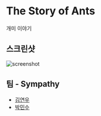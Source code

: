 The Story of Ants
====
개미 이야기<br>

스크린샷
----
![screenshot](http://i2.wp.com/cdn.bgr.com/2015/01/ant-man-trailer.png?w=625)

팀 - Sympathy
----
* [김연우](https://github.com/ozt88)
* [박민수](https://github.com/Rinirihiriro)
